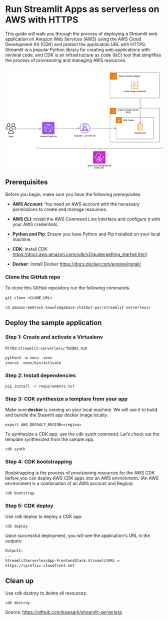 # Run Streamlit Apps as serverless on AWS with HTTPS

This guide will walk you through the process of deploying a Streamlit web application on Amazon Web Services (AWS) using the AWS Cloud Development Kit (CDK) and protect the applicatoin URL with HTTPS. Streamlit is a popular Python library for creating web applications with minimal code, and CDK is an infrastructure as code (IaC) tool that simplifies the process of provisioning and managing AWS resources.

</br><img src="architecture.jpg" alt="architecture" width="800" align="center"/></br>

## Prerequisites

Before you begin, make sure you have the following prerequisites:

- **AWS Account**: You need an AWS account with the necessary permissions to create and manage resources.

- **AWS CLI**: Install the AWS Command Line Interface and configure it with your AWS credentials.

- **Python and Pip**: Ensure you have Python and Pip installed on your local machine.

- **CDK**: Install CDK https://docs.aws.amazon.com/cdk/v2/guide/getting_started.html 

- **Docker**: Install Docker https://docs.docker.com/engine/install/


### Clone the GitHub repo

To clone this GitHub repository run the following commands.

```git clone <CLONE_URL>```

```cd amazon-bedrock-knowledgebase-chatbot-poc/streamlit-serverless/```

## Deploy the sample application

### Step 1: Create and activate a Virtualenv

In the ```streamlit-serverless/``` folder, run
```
python3 -m venv .venv
source .venv/bin/activate
```

### Step 2: Install dependencies

```
pip install -r requirements.txt
```

### Step 3: CDK synthesize a templare from your app

Make sure **docker** is running on your local machine. We will use it to build and bundle the Steamlit app docker image locally.
```
export AWS_DEFAULT_REGION=<region>
```

To synthesize a CDK app, use the cdk synth command. Let’s check out the template synthesized from the sample app.

```
cdk synth
```

### Step 4: CDK bootstrapping
Bootstrapping is the process of provisioning resources for the AWS CDK before you can deploy AWS CDK apps into an AWS environment. (An AWS environment is a combination of an AWS account and Region).

```
cdk bootstrap
```

### Step 5: CDK deploy
Use cdk deploy to deploy a CDK app:
```
cdk deploy
```

Upon successful deployment, you will see the application's URL in the outputs:

```
Outputs:
...
StreamlitServerlessApp-FrontendStack.StreamlitURL = https://<prefix>.cloudfront.net
```

## Clean up

Use cdk destroy to delete all resources:
```
cdk destroy
```

Source: https://github.com/kawsark/streamlit-serverless
